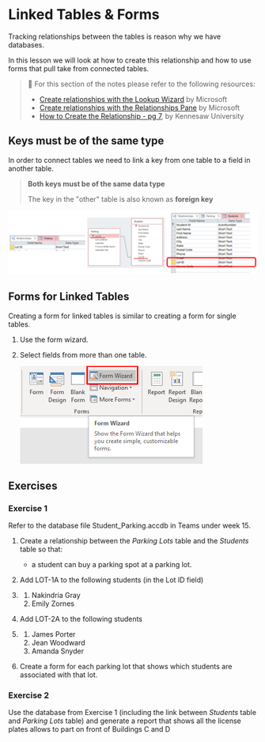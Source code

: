 # Linked Tables & Forms

Tracking relationships between the tables is reason why we have databases.

In this lesson we will look at how to create this relationship and how to use forms that pull take from connected tables.



> 📖 For this section of the notes please refer to the following resources:
>
> - [Create relationships with the Lookup Wizard](https://support.microsoft.com/en-us/office/video-create-relationships-with-the-lookup-wizard-692775ed-5f4f-4d47-8153-d65c13ffc799) by Microsoft
> - [Create relationships with the Relationships Pane](https://support.microsoft.com/en-us/office/video-create-relationships-with-the-relationships-pane-51c67574-c0e3-4ba3-b3f8-06f2b9b4d9a9) by Microsoft
> - [How to Create the Relationship - pg 7](https://apps.kennesaw.edu/files/pr_app_uni_cdoc/doc/Access_2016_PC_Relational_Databases_and_Subforms.pdf#page=7), by Kennesaw University



## Keys must be of the same type

In order to connect tables we need to link a key from one table to a field in another table.

>  **Both keys must be of the same data type**
>
> The key in the "other" table is also known as **foreign key**

![image-20201201143539405](assets/image-20201201143539405.png)

## Forms for Linked Tables

Creating a form for linked tables is similar to creating a form for single tables.

1. Use the form wizard.

2. Select fields from more than one table.

   

   ![image-20201201150029051](assets/image-20201201150029051.png)



## Exercises

### Exercise 1

Refer to the database file Student_Parking.accdb in Teams under week 15.

1. Create a relationship between the *Parking Lots* table and the *Students* table so that:

   - a student can buy a parking spot at a parking lot.

2. Add LOT-1A to the following students (in the Lot ID field)

3. 1. Nakindria Gray
   2. Emily Zornes

4. Add LOT-2A to the following students

5. 1. James Porter
   2. Jean Woodward
   3. Amanda Snyder

4. Create a form for each parking lot that shows which students are associated with that lot.



### Exercise 2

Use the database from Exercise 1 (including the link between *Students* table and *Parking Lots* table) and generate a report that shows all the license plates allows to part on front of Buildings C and D


